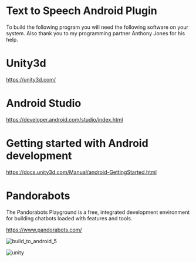 # Text to Speech Android Plugin

To build the following program you will need the following software on your system.
Also thank you to my programming partner Anthony Jones for his help.

# Unity3d
https://unity3d.com/

# Android Studio
https://developer.android.com/studio/index.html

# Getting started with Android development

https://docs.unity3d.com/Manual/android-GettingStarted.html

# Pandorabots
The Pandorabots Playground is a free, integrated development environment for building chatbots loaded with features and tools.

https://www.pandorabots.com/

![build_to_android_5](https://user-images.githubusercontent.com/18353476/27527819-55779986-5a02-11e7-96cc-bfaeb3a1b5f6.png)

![unity](https://user-images.githubusercontent.com/18353476/28356196-0be9d776-6c1c-11e7-97be-3823c39c2a6f.png)
